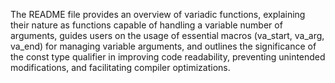The README file provides an overview of variadic functions, explaining their nature as functions capable of handling a variable number of arguments, guides users on the usage of essential macros (va_start, va_arg, va_end) for managing variable arguments, and outlines the significance of the const type qualifier in improving code readability, preventing unintended modifications, and facilitating compiler optimizations.
